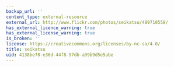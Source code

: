 ```yaml
---
backup_url: ''
content_type: external-resource
external_url: http://www.flickr.com/photos/seikatsu/489710558/
has_external_licence_warning: true
has_external_license_warning: true
is_broken: ''
license: https://creativecommons.org/licenses/by-nc-sa/4.0/
title: seikatsu
uid: 4138be78-e36d-44f8-97db-a99b9d5e5abe
---
```

